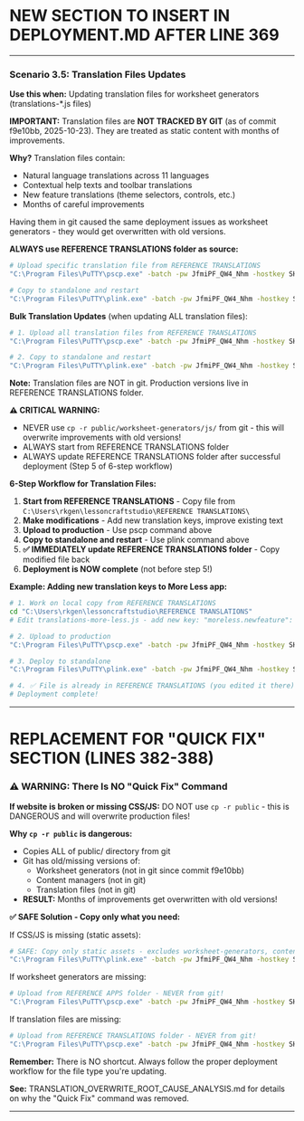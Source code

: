 # NEW SECTION TO INSERT IN DEPLOYMENT.MD AFTER LINE 369

---

### Scenario 3.5: Translation Files Updates

**Use this when:** Updating translation files for worksheet generators (translations-*.js files)

**IMPORTANT:** Translation files are **NOT TRACKED BY GIT** (as of commit f9e10bb, 2025-10-23). They are treated as static content with months of improvements.

**Why?** Translation files contain:
- Natural language translations across 11 languages
- Contextual help texts and toolbar translations
- New feature translations (theme selectors, controls, etc.)
- Months of careful improvements

Having them in git caused the same deployment issues as worksheet generators - they would get overwritten with old versions.

**ALWAYS use REFERENCE TRANSLATIONS folder as source:**

```bash
# Upload specific translation file from REFERENCE TRANSLATIONS
"C:\Program Files\PuTTY\pscp.exe" -batch -pw JfmiPF_QW4_Nhm -hostkey SHA256:zGvE6IIIBmoCYDkeCqseB4CHA9Uxdl0d1Wh31QAY1jU "C:\Users\rkgen\lessoncraftstudio\REFERENCE TRANSLATIONS\translations-more-less.js" root@65.108.5.250:"/opt/lessoncraftstudio/frontend/public/worksheet-generators/js/translations-more-less.js"

# Copy to standalone and restart
"C:\Program Files\PuTTY\plink.exe" -batch -pw JfmiPF_QW4_Nhm -hostkey SHA256:zGvE6IIIBmoCYDkeCqseB4CHA9Uxdl0d1Wh31QAY1jU root@65.108.5.250 "cd /opt/lessoncraftstudio/frontend && cp 'public/worksheet-generators/js/translations-more-less.js' '.next/standalone/public/worksheet-generators/js/translations-more-less.js' && pm2 restart lessoncraftstudio"
```

**Bulk Translation Updates** (when updating ALL translation files):

```bash
# 1. Upload all translation files from REFERENCE TRANSLATIONS
"C:\Program Files\PuTTY\pscp.exe" -batch -pw JfmiPF_QW4_Nhm -hostkey SHA256:zGvE6IIIBmoCYDkeCqseB4CHA9Uxdl0d1Wh31QAY1jU -r "REFERENCE TRANSLATIONS\translations-*.js" root@65.108.5.250:"/opt/lessoncraftstudio/frontend/public/worksheet-generators/js/"

# 2. Copy to standalone and restart
"C:\Program Files\PuTTY\plink.exe" -batch -pw JfmiPF_QW4_Nhm -hostkey SHA256:zGvE6IIIBmoCYDkeCqseB4CHA9Uxdl0d1Wh31QAY1jU root@65.108.5.250 "cd /opt/lessoncraftstudio/frontend && cp -r public/worksheet-generators/js/*.js .next/standalone/public/worksheet-generators/js/ && pm2 restart lessoncraftstudio"
```

**Note:** Translation files are NOT in git. Production versions live in REFERENCE TRANSLATIONS folder.

**⚠️ CRITICAL WARNING:**
- NEVER use `cp -r public/worksheet-generators/js/` from git - this will overwrite improvements with old versions!
- ALWAYS start from REFERENCE TRANSLATIONS folder
- ALWAYS update REFERENCE TRANSLATIONS folder after successful deployment (Step 5 of 6-step workflow)

**6-Step Workflow for Translation Files:**

1. **Start from REFERENCE TRANSLATIONS** - Copy file from `C:\Users\rkgen\lessoncraftstudio\REFERENCE TRANSLATIONS\`
2. **Make modifications** - Add new translation keys, improve existing text
3. **Upload to production** - Use pscp command above
4. **Copy to standalone and restart** - Use plink command above
5. **✅ IMMEDIATELY update REFERENCE TRANSLATIONS folder** - Copy modified file back
6. **Deployment is NOW complete** (not before step 5!)

**Example: Adding new translation keys to More Less app:**

```bash
# 1. Work on local copy from REFERENCE TRANSLATIONS
cd "C:\Users\rkgen\lessoncraftstudio\REFERENCE TRANSLATIONS"
# Edit translations-more-less.js - add new key: "moreless.newfeature": "New Feature"

# 2. Upload to production
"C:\Program Files\PuTTY\pscp.exe" -batch -pw JfmiPF_QW4_Nhm -hostkey SHA256:zGvE6IIIBmoCYDkeCqseB4CHA9Uxdl0d1Wh31QAY1jU "translations-more-less.js" root@65.108.5.250:"/opt/lessoncraftstudio/frontend/public/worksheet-generators/js/translations-more-less.js"

# 3. Deploy to standalone
"C:\Program Files\PuTTY\plink.exe" -batch -pw JfmiPF_QW4_Nhm -hostkey SHA256:zGvE6IIIBmoCYDkeCqseB4CHA9Uxdl0d1Wh31QAY1jU root@65.108.5.250 "cd /opt/lessoncraftstudio/frontend && cp 'public/worksheet-generators/js/translations-more-less.js' '.next/standalone/public/worksheet-generators/js/translations-more-less.js' && pm2 restart lessoncraftstudio"

# 4. ✅ File is already in REFERENCE TRANSLATIONS (you edited it there)
# Deployment complete!
```

---

# REPLACEMENT FOR "QUICK FIX" SECTION (LINES 382-388)

### ⚠️ WARNING: There Is NO "Quick Fix" Command

**If website is broken or missing CSS/JS:** DO NOT use `cp -r public` - this is DANGEROUS and will overwrite production files!

**Why `cp -r public` is dangerous:**
- Copies ALL of public/ directory from git
- Git has old/missing versions of:
  - Worksheet generators (not in git since commit f9e10bb)
  - Content managers (not in git)
  - Translation files (not in git)
- **RESULT:** Months of improvements get overwritten with old versions!

**✅ SAFE Solution - Copy only what you need:**

If CSS/JS is missing (static assets):
```bash
# SAFE: Copy only static assets - excludes worksheet-generators, content managers, and translations
"C:\Program Files\PuTTY\plink.exe" -batch -pw JfmiPF_QW4_Nhm -hostkey SHA256:zGvE6IIIBmoCYDkeCqseB4CHA9Uxdl0d1Wh31QAY1jU root@65.108.5.250 "cd /opt/lessoncraftstudio/frontend && cp -r .next/static .next/standalone/.next/static && cp -r public/uploads .next/standalone/public/uploads && cp -r public/fonts .next/standalone/public/fonts && pm2 restart lessoncraftstudio"
```

If worksheet generators are missing:
```bash
# Upload from REFERENCE APPS folder - NEVER from git!
"C:\Program Files\PuTTY\pscp.exe" -batch -pw JfmiPF_QW4_Nhm -hostkey SHA256:zGvE6IIIBmoCYDkeCqseB4CHA9Uxdl0d1Wh31QAY1jU -r "REFERENCE APPS\*.html" root@65.108.5.250:"/opt/lessoncraftstudio/frontend/public/worksheet-generators/"
```

If translation files are missing:
```bash
# Upload from REFERENCE TRANSLATIONS folder - NEVER from git!
"C:\Program Files\PuTTY\pscp.exe" -batch -pw JfmiPF_QW4_Nhm -hostkey SHA256:zGvE6IIIBmoCYDkeCqseB4CHA9Uxdl0d1Wh31QAY1jU -r "REFERENCE TRANSLATIONS\translations-*.js" root@65.108.5.250:"/opt/lessoncraftstudio/frontend/public/worksheet-generators/js/"
```

**Remember:** There is NO shortcut. Always follow the proper deployment workflow for the file type you're updating.

**See:** TRANSLATION_OVERWRITE_ROOT_CAUSE_ANALYSIS.md for details on why the "Quick Fix" command was removed.

---
